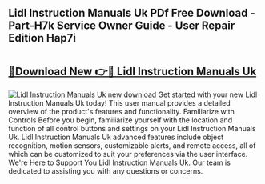 ## Lidl Instruction Manuals Uk PDf Free Download - Part-H7k Service Owner Guide - User Repair Edition Hap7i

# <h2><a href="http://cf13983.oget.top/?id=Lidl+Instruction+Manuals+Uk">🔗Download New 👉🔴 Lidl Instruction Manuals Uk</a></h2>

[![Lidl Instruction Manuals Uk new download](https://i.imgur.com/5g1atiW.png)](http://cf13983.oget.top/?id=Lidl+Instruction+Manuals+Uk)
Get started with your new Lidl Instruction Manuals Uk today! This user manual provides a detailed overview of the product's features and functionality. Familiarize with Controls Before you begin, familiarize yourself with the location and function of all control buttons and settings on your Lidl Instruction Manuals Uk. Lidl Instruction Manuals Uk advanced features include object recognition, motion sensors, customizable alerts, and remote access, all of which can be customized to suit your preferences via the user interface. We're Here to Support You Lidl Instruction Manuals Uk. Our team is dedicated to assisting you with any questions or concerns.
